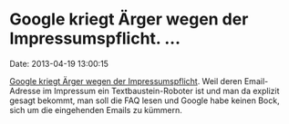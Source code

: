 Google kriegt Ärger wegen der Impressumspflicht. \...
=====================================================

Date: 2013-04-19 13:00:15

[Google kriegt Ärger wegen der
Impressumspflicht](http://www.heise.de/-1844765). Weil deren
Email-Adresse im Impressum ein Textbaustein-Roboter ist und man da
explizit gesagt bekommt, man soll die FAQ lesen und Google habe keinen
Bock, sich um die eingehenden Emails zu kümmern.
